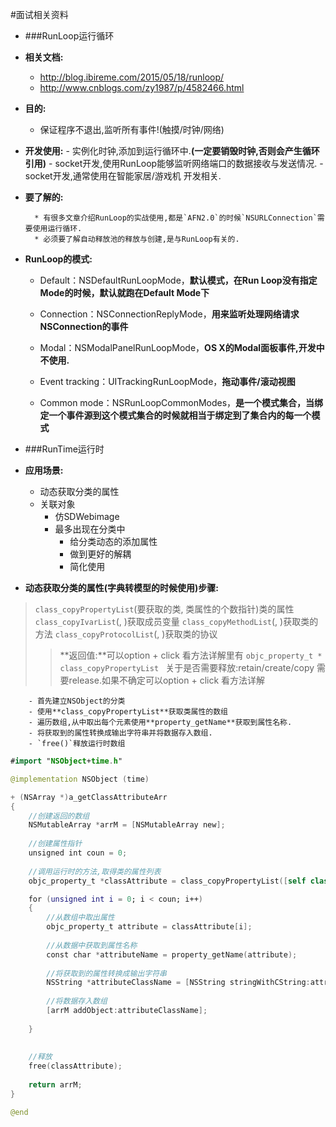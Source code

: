 #面试相关资料

* ###RunLoop运行循环

* **相关文档:**
    - http://blog.ibireme.com/2015/05/18/runloop/
    - http://www.cnblogs.com/zy1987/p/4582466.html

* **目的:** 
    - 保证程序不退出,监听所有事件!(触摸/时钟/网络)
    
* **开发使用:**
        - 实例化时钟,添加到运行循环中.**(一定要销毁时钟,否则会产生循环引用)**
        - socket开发,使用RunLoop能够监听网络端口的数据接收与发送情况.
        - socket开发,通常使用在智能家居/游戏机 开发相关.
* **要了解的:**
    
        * 有很多文章介绍RunLoop的实战使用,都是`AFN2.0`的时候`NSURLConnection`需要使用运行循环.
        * 必须要了解自动释放池的释放与创建,是与RunLoop有关的.
    
* **RunLoop的模式:**
    - Default：NSDefaultRunLoopMode，**默认模式，在Run Loop没有指定Mode的时候，默认就跑在Default Mode下**
    
    - Connection：NSConnectionReplyMode，**用来监听处理网络请求NSConnection的事件**
    
    - Modal：NSModalPanelRunLoopMode，**OS X的Modal面板事件,开发中不使用.**
           
    - Event tracking：UITrackingRunLoopMode，**拖动事件/滚动视图**
    - Common mode：NSRunLoopCommonModes，**是一个模式集合，当绑定一个事件源到这个模式集合的时候就相当于绑定到了集合内的每一个模式**
    
* ###RunTime运行时
- **应用场景:**
    - 动态获取分类的属性
    - 关联对象
        - 仿SDWebimage
        - 最多出现在分类中
            - 给分类动态的添加属性
            - 做到更好的解耦
            - 简化使用
    

- **动态获取分类的属性(字典转模型的时候使用)步骤:**
>`class_copyPropertyList`(要获取的类, 类属性的个数指针)类的属性
 `class_copyIvarList`(, )获取成员变量
 `class_copyMethodList`(, )获取类的方法
 `class_copyProtocolList`(, )获取类的协议
 >>**返回值:**可以option + click 看方法详解里有 `objc_property_t * class_copyPropertyList
`
关于是否需要释放:retain/create/copy   需要release.如果不确定可以option + click 看方法详解

        - 首先建立NSObject的分类
        - 使用**class_copyPropertyList**获取类属性的数组
        - 遍历数组,从中取出每个元素使用**property_getName**获取到属性名称.
        - 将获取到的属性转换成输出字符串并将数据存入数组.
        - `free()`释放运行时数组



```swift
#import "NSObject+time.h"

@implementation NSObject (time)

+ (NSArray *)a_getClassAttributeArr
{
    //创建返回的数组
    NSMutableArray *arrM = [NSMutableArray new];
    
    //创建属性指针
    unsigned int coun = 0;
    
    //调用运行时的方法,取得类的属性列表
    objc_property_t *classAttribute = class_copyPropertyList([self class], &coun);

    for (unsigned int i = 0; i < coun; i++)
    {
        //从数组中取出属性
        objc_property_t attribute = classAttribute[i];
        
        //从数据中获取到属性名称
        const char *attributeName = property_getName(attribute);
        
        //将获取到的属性转换成输出字符串
        NSString *attributeClassName = [NSString stringWithCString:attributeName encoding:NSUTF8StringEncoding];
        
        //将数据存入数组
        [arrM addObject:attributeClassName];
        
    }
    
    
    //释放
    free(classAttribute);
    
    return arrM;
}

@end

```


